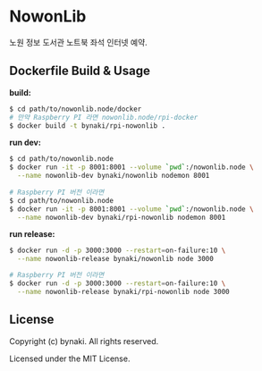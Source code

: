 # NowonLib

노원 정보 도서관 노트북 좌석 인터넷 예약.


## Dockerfile Build & Usage

**build:**
```bash
$ cd path/to/nowonlib.node/docker
# 만약 Raspberry PI 라면 nowonlib.node/rpi-docker
$ docker build -t bynaki/rpi-nowonlib .
```

**run dev:**
```bash
$ cd path/to/nowonlib.node
$ docker run -it -p 8001:8001 --volume `pwd`:/nowonlib.node \
  --name nowonlib-dev bynaki/nowonlib nodemon 8001
  
# Raspberry PI 버전 이라면
$ cd path/to/nowonlib.node
$ docker run -it -p 8001:8001 --volume `pwd`:/nowonlib.node \
  --name nowonlib-dev bynaki/rpi-nowonlib nodemon 8001
```

**run release:**
```bash
$ docker run -d -p 3000:3000 --restart=on-failure:10 \
  --name nowonlib-release bynaki/nowonlib node 3000

# Raspberry PI 버전 이라면
$ docker run -d -p 3000:3000 --restart=on-failure:10 \
  --name nowonlib-release bynaki/rpi-nowonlib node 3000
```


## License

Copyright (c) bynaki. All rights reserved.

Licensed under the MIT License.
